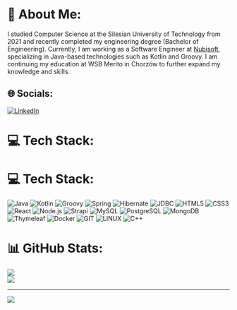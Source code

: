 # 💫 About Me:
I studied Computer Science at the Silesian University of Technology from 2021 and recently completed my engineering degree (Bachelor of Engineering).
Currently, I am working as a Software Engineer at [Nubisoft](https://nubisoft.io/), specializing in Java-based technologies such as Kotlin and Groovy.
I am continuing my education at WSB Merito in Chorzów to further expand my knowledge and skills.


## 🌐 Socials:
[![LinkedIn](https://img.shields.io/badge/LinkedIn-%230077B5.svg?logo=linkedin&logoColor=white)](https://www.linkedin.com/in/micha%C5%82-wieczorek-a37545267) 

# 💻 Tech Stack:
# 💻 Tech Stack:
![Java](https://img.shields.io/badge/java-%23ED8B00.svg?style=for-the-badge&logo=openjdk&logoColor=white) ![Kotlin](https://img.shields.io/badge/kotlin-%230095D5.svg?style=for-the-badge&logo=kotlin&logoColor=white) ![Groovy](https://img.shields.io/badge/groovy-4298B8?style=for-the-badge&logo=apachegroovy&logoColor=white) ![Spring](https://img.shields.io/badge/spring-%236DB33F.svg?style=for-the-badge&logo=spring&logoColor=white) ![Hibernate](https://img.shields.io/badge/hibernate-59666C?style=for-the-badge&logo=hibernate&logoColor=white) ![JDBC](https://img.shields.io/badge/jdbc-%23007396.svg?style=for-the-badge&logoColor=white) ![HTML5](https://img.shields.io/badge/html5-%23E34F26.svg?style=for-the-badge&logo=html5&logoColor=white) ![CSS3](https://img.shields.io/badge/css3-%231572B6.svg?style=for-the-badge&logo=css3&logoColor=white) ![React](https://img.shields.io/badge/react-%2320232a.svg?style=for-the-badge&logo=react&logoColor=%2361DAFB) ![Node.js](https://img.shields.io/badge/node.js-339933?style=for-the-badge&logo=nodedotjs&logoColor=white) ![Strapi](https://img.shields.io/badge/strapi-4945FF?style=for-the-badge&logo=strapi&logoColor=white) ![MySQL](https://img.shields.io/badge/mysql-%2300000f.svg?style=for-the-badge&logo=mysql&logoColor=white) ![PostgreSQL](https://img.shields.io/badge/postgresql-336791?style=for-the-badge&logo=postgresql&logoColor=white) ![MongoDB](https://img.shields.io/badge/mongodb-4EA94B?style=for-the-badge&logo=mongodb&logoColor=white) ![Thymeleaf](https://img.shields.io/badge/Thymeleaf-%23005C0F.svg?style=for-the-badge&logo=Thymeleaf&logoColor=white) ![Docker](https://img.shields.io/badge/docker-%230db7ed.svg?style=for-the-badge&logo=docker&logoColor=white) ![GIT](https://img.shields.io/badge/Git-fc6d26?style=for-the-badge&logo=git&logoColor=white) ![LINUX](https://img.shields.io/badge/Linux-FCC624?style=for-the-badge&logo=linux&logoColor=black) ![C++](https://img.shields.io/badge/c++-%2300599C.svg?style=for-the-badge&logo=c%2B%2B&logoColor=white)

# 📊 GitHub Stats:
![](https://github-readme-streak-stats.herokuapp.com/?user=mw301883&theme=dark&hide_border=false)<br/>
![](https://github-readme-stats.vercel.app/api/top-langs/?username=mw301883&theme=dark&hide_border=false&include_all_commits=true&count_private=true&layout=compact)

---
[![](https://visitcount.itsvg.in/api?id=mw301883&icon=0&color=0)](https://visitcount.itsvg.in)

<!-- Proudly created with GPRM ( https://gprm.itsvg.in ) -->
